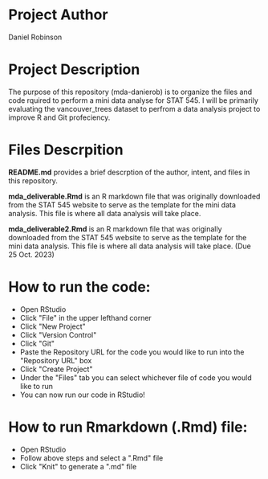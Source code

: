 # Project Author  
Daniel Robinson

# Project Description  
The purpose of this repository (mda-danierob) is to organize the files and code rquired to perform a mini data analyse for STAT 545. I will be primarily evaluating the vancouver_trees dataset to perfrom a data analysis project to improve R and Git profeciency.

# Files Descrpition  
__README.md__ provides a brief descrption of the author, intent, and files in this repository.  

__mda_deliverable.Rmd__ is an R markdown file that was originally downloaded from the STAT 545 website to serve as the template for the mini data analysis. This file is where all data analysis will take place. 

__mda_deliverable2.Rmd__ is an R markdown file that was originally downloaded from the STAT 545 website to serve as the template for the mini data analysis. This file is where all data analysis will take place. (Due 25 Oct. 2023)

# How to run the code:  
* Open RStudio  
* Click "File" in the upper lefthand corner  
* Click "New Project"  
* Click "Version Control"  
* Click "Git"  
* Paste the Repository URL for the code you would like to run into the "Repository URL" box  
* Click "Create Project"  
* Under the "Files" tab you can select whichever file of code you would like to run    
* You can now run our code in RStudio!  

# How to run Rmarkdown (.Rmd) file:
* Open RStudio
* Follow above steps and select a ".Rmd" file
* Click "Knit" to generate a ".md" file
